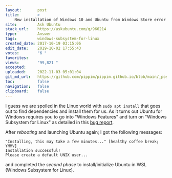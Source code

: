 ```yaml
---
layout:       post
title:        >
    New installation of Windows 10 and Ubuntu from Windows Store error
site:         Ask Ubuntu
stack_url:    https://askubuntu.com/q/966214
type:         Answer
tags:         windows-subsystem-for-linux
created_date: 2017-10-19 03:15:06
edit_date:    2019-10-02 17:55:43
votes:        "6 "
favorites:    
views:        "99,821 "
accepted:     
uploaded:     2022-11-03 05:01:04
git_md_url:   https://github.com/pippim/pippim.github.io/blob/main/_posts/2017/2017-10-19-New-installation-of-Windows-10-and-Ubuntu-from-Windows-Store-error.md
toc:          false
navigation:   false
clipboard:    false
---
```


I guess we are spoiled in the Linux world with `sudo apt install` that goes out to find dependencies and install them for us. As it turns out Ubuntu for Windows requires you to go into "Windows Features" and turn on "Windows Subsystem for Linux" as detailed in this [bug report](https://github.com/Microsoft/BashOnWindows/issues/2316).

After *rebooting* and launching Ubuntu again; I got the following messages:

``` 
"Installing, this may take a few minutes..." [healthy coffee break; YMMV]
Installation successful!
Please create a default UNIX user...
```
and completed the *second phase* to install/initialize Ubuntu in WSL (Windows Subsystem for Linux).
